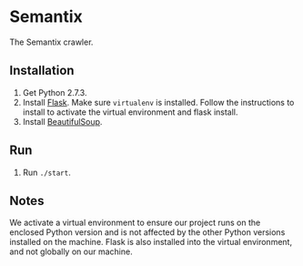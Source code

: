 Semantix
========

The Semantix crawler.

Installation
------------

1. Get Python 2.7.3.
2. Install [Flask](http://flask.pocoo.org/docs/installation/ "Flask"). Make sure `virtualenv` is 
installed. Follow the instructions to install to activate the virtual environment and flask install.
3. Install [BeautifulSoup](http://www.crummy.com/software/BeautifulSoup/bs4/doc/ "BeautifulSoup").

Run
---

1. Run `./start`.

Notes
-----

We activate a virtual environment to ensure our project runs on the enclosed Python version and is 
not affected by the other Python versions installed on the machine. Flask is also installed into 
the virtual environment, and not globally on our machine.

